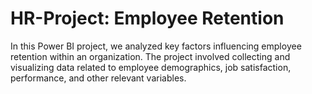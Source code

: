 # HR-Project: Employee Retention
In this Power BI project, we analyzed key factors influencing employee retention within an organization. 
The project involved collecting and visualizing data related to employee demographics, job satisfaction, 
performance, and other relevant variables.
